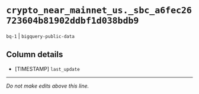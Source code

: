 # `crypto_near_mainnet_us._sbc_a6fec26723604b81902ddbf1d038bdb9`
`bq-1` | `bigquery-public-data`

## Column details
* [TIMESTAMP] `last_update`

-------------------------------------------------------------------------------
*Do not make edits above this line.*
